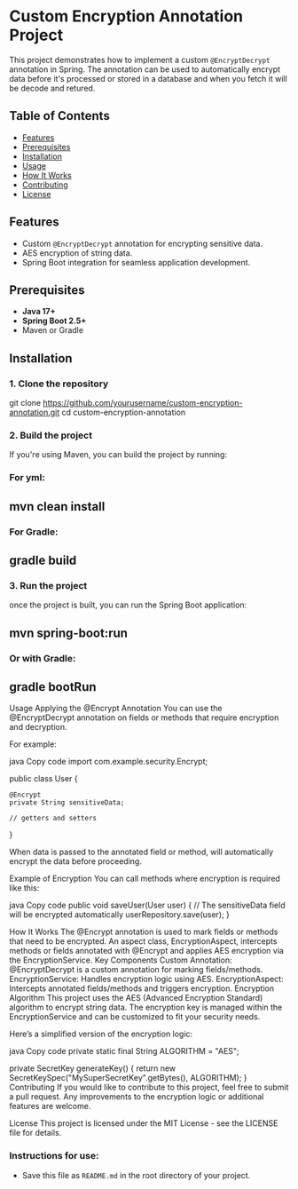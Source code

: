 # Custom Encryption Annotation Project

This project demonstrates how to implement a custom `@EncryptDecrypt` annotation  in Spring. The annotation can be used to automatically encrypt data before it's processed or stored in a database and when you fetch it will be decode and retured.

## Table of Contents

- [Features](#features)
- [Prerequisites](#prerequisites)
- [Installation](#installation)
- [Usage](#usage)
- [How It Works](#how-it-works)
- [Contributing](#contributing)
- [License](#license)

## Features

- Custom `@EncryptDecrypt` annotation for encrypting sensitive data.
- AES encryption of string data.
- Spring Boot integration for seamless application development.

## Prerequisites

- **Java 17+**
- **Spring Boot 2.5+**
- Maven or Gradle


## Installation

### 1. Clone the repository

git clone https://github.com/yourusername/custom-encryption-annotation.git
cd custom-encryption-annotation

### 2. Build the project
If you're using Maven, you can build the project by running:

### For yml: 
## mvn clean install

### For Gradle:
## gradle build

### 3. Run the project
once the project is built, you can run the Spring Boot application:

## mvn spring-boot:run

### Or with Gradle:
## gradle bootRun

Usage
Applying the @Encrypt Annotation
You can use the @EncryptDecrypt annotation on fields or methods that require encryption and decryption.

For example:

java
Copy code
import com.example.security.Encrypt;

 public class User {

    @Encrypt
    private String sensitiveData;

    // getters and setters
}

When data is passed to the annotated field or method, will automatically encrypt the data before proceeding.

Example of Encryption
You can call methods where encryption is required like this:

java
Copy code
public void saveUser(User user) {
    // The sensitiveData field will be encrypted automatically
    userRepository.save(user);
}

How It Works
The @Encrypt annotation is used to mark fields or methods that need to be encrypted.
An aspect class, EncryptionAspect, intercepts methods or fields annotated with @Encrypt and applies AES encryption via the EncryptionService.
Key Components
Custom Annotation: @EncryptDecrypt is a custom annotation for marking fields/methods.
EncryptionService: Handles encryption logic using AES.
EncryptionAspect: Intercepts annotated fields/methods and triggers encryption.
Encryption Algorithm
This project uses the AES (Advanced Encryption Standard) algorithm to encrypt string data. The encryption key is managed within the EncryptionService and can be customized to fit your security needs.

Here’s a simplified version of the encryption logic:

java
Copy code
private static final String ALGORITHM = "AES";

private SecretKey generateKey() {
    return new SecretKeySpec("MySuperSecretKey".getBytes(), ALGORITHM);
}
Contributing
If you would like to contribute to this project, feel free to submit a pull request. Any improvements to the encryption logic or additional features are welcome.

License
This project is licensed under the MIT License - see the LICENSE file for details.


### Instructions for use:
- Save this file as `README.md` in the root directory of your project.


